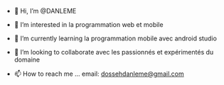 - 👋 Hi, I’m @DANLEME
- 👀 I’m interested in  la programmation web et mobile
- 🌱 I’m currently learning  la programmation mobile avec android studio

- 💞️ I’m looking to collaborate avec les passionnés et expérimentés du domaine

- 📫 How to reach me ...
email: dossehdanleme@gmail.com

<!---
DANLEME/DANLEME is a ✨ special ✨ repository because its `README.md` (this file) appears on your GitHub profile.
You can click the Preview link to take a look at your changes.
--->
